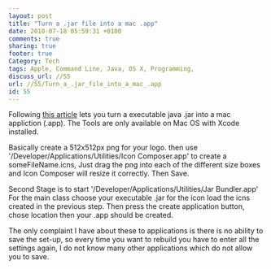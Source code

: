 ```yaml
---
layout: post
title: "Turn a .jar file into a mac .app"
date: 2010-07-18 05:59:31 +0100 
comments: true
sharing: true
footer: true
Category: Tech
tags: Apple, Command Line, Java, OS X, Programming,
discuss_url: //55
url: //55/Turn_a_.jar_file_into_a_mac_.app
id: 55
---
```

Following [this article][source] lets you turn a executable java .jar into a mac appliction (.app). The Tools are only available on Mac OS with Xcode installed.

Basically create a 512x512px png for your logo. then use '/Developer/Applications/Utilities/Icon Composer.app' to create a someFileName.icns, Just drag the png into each of the different size boxes and Icon Composer will resize it correctly.
Then Save.

Second Stage is to start '/Developer/Applications/Utilities/Jar Bundler.app'  
For the main class choose your executable .jar for the icon load the icns created in the previous step. Then press the create application button, chose location then your .app should be created.

The only complaint I have about these to applications is there is no ability to save the set-up, so every time you want to rebuild you have to enter all the settings again, I do not know many other applications which do not allow you to save.

[source]: http://www.centerkey.com/mac/java/
